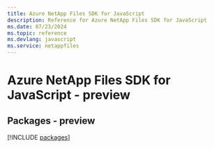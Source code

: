 ```yaml
---
title: Azure NetApp Files SDK for JavaScript
description: Reference for Azure NetApp Files SDK for JavaScript
ms.date: 07/23/2024
ms.topic: reference
ms.devlang: javascript
ms.service: netappfiles
---
```

# Azure NetApp Files SDK for JavaScript - preview
## Packages - preview
[!INCLUDE [packages](netapp-files-index.md)]